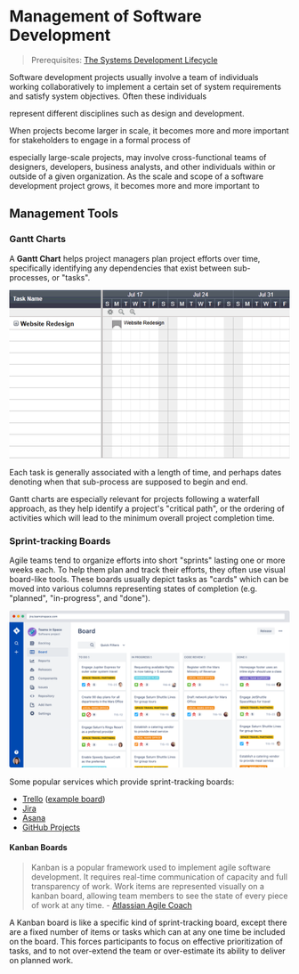 # Management of Software Development

> Prerequisites: [The Systems Development Lifecycle](/notes/information-systems/development-lifecycle.md)

Software development projects usually involve a team of individuals working collaboratively to implement a certain set of system requirements and satisfy system objectives. Often these individuals

represent different disciplines such as design and development.

When projects become larger in scale, it becomes more and more important for stakeholders to engage in a formal process of


especially large-scale projects, may involve cross-functional teams of designers, developers, business analysts, and other individuals within or outside of a given organization. As the scale and scope of a software development project grows, it becomes more and more important to



## Management Tools

### Gantt Charts

A **Gantt Chart** helps project managers plan project efforts over time, specifically identifying any dependencies that exist between sub-processes, or "tasks".

[![](/notes/information-systems/img/online-gantt-chart.gif)](https://www.smartsheet.com/blog/gantt-chart-excel)

Each task is generally associated with a length of time, and perhaps dates denoting when that sub-process are supposed to begin and end.

Gantt charts are especially relevant for projects following a waterfall approach, as they help identify a project's "critical path", or the ordering of activities which will lead to the minimum overall project completion time.

### Sprint-tracking Boards

Agile teams tend to organize efforts into short "sprints" lasting one or more weeks each. To help them plan and track their efforts, they often use visual board-like tools. These boards usually depict tasks as "cards" which can be moved into various columns representing states of completion (e.g. "planned", "in-progress", and "done").

![](/notes/information-systems/img/example-sprint-board-jira.png)

Some popular services which provide sprint-tracking boards:

  + [Trello](https://trello.com/) ([example board](https://trello.com/b/ZqN99gGN/agile-sprint-board))
  + [Jira](https://www.atlassian.com/software/jira)
  + [Asana](https://asana.com/)
  + [GitHub Projects](https://help.github.com/articles/about-project-boards/)








#### Kanban Boards

> Kanban is a popular framework used to implement agile software development. It requires real-time communication of capacity and full transparency of work. Work items are represented visually on a kanban board, allowing team members to see the state of every piece of work at any time. - [Atlassian Agile Coach](https://www.atlassian.com/agile/kanban)

A Kanban board is like a specific kind of sprint-tracking board, except there are a fixed number of items or tasks which can at any one time be included on the board. This forces participants to focus on effective prioritization of tasks, and to not over-extend the team or over-estimate its ability to deliver on planned work.
